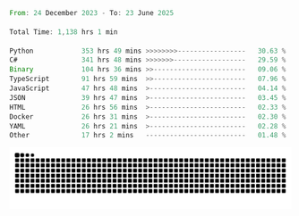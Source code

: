 <!--START_SECTION:waka-->

```rust
From: 24 December 2023 - To: 23 June 2025

Total Time: 1,138 hrs 1 min

Python            353 hrs 49 mins >>>>>>>>-----------------   30.63 %
C#                341 hrs 48 mins >>>>>>>------------------   29.59 %
Binary            104 hrs 36 mins >>-----------------------   09.06 %
TypeScript        91 hrs 59 mins  >>-----------------------   07.96 %
JavaScript        47 hrs 48 mins  >------------------------   04.14 %
JSON              39 hrs 47 mins  >------------------------   03.45 %
HTML              26 hrs 56 mins  >------------------------   02.33 %
Docker            26 hrs 31 mins  >------------------------   02.30 %
YAML              26 hrs 21 mins  >------------------------   02.28 %
Other             17 hrs 2 mins   -------------------------   01.48 %
```

<!--END_SECTION:waka-->


<picture>
  <source media="(prefers-color-scheme: dark)" srcset="https://raw.githubusercontent.com/jeerawut97/jeerawut97/output/github-contribution-grid-snake.svg">
  <img alt="github contribution grid snake animation" src="https://raw.githubusercontent.com/jeerawut97/jeerawut97/output/github-contribution-grid-snake.svg">
</picture>
